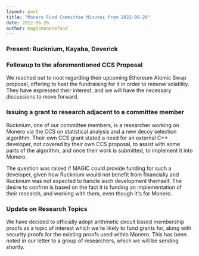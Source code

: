 ```yaml
---
layout: post
title: "Monero Fund Committee Minutes from 2022-06-26"
date: 2022-06-26
author: magicmonerofund
---
```


### Present: Rucknium, Kayaba, Deverick

### Followup to the aforementioned CCS Proposal

We reached out to noot regarding their upcoming Ethereum Atomic Swap proposal, offering to host the fundraising for it in order to remove volatility. They have expressed their interest, and we will have the necessary discussions to move forward.

### Issuing a grant to research adjacent to a committee member

Rucknium, one of our committee members, is a researcher working on Monero via the CCS on statistical analysis and a new decoy selection algorithm. Their own CCS grant stated a need for an external C++ developer, not covered by their own CCS proposal, to assist with some parts of the algorithm, and once their work is submitted, to implement it into Monero.

The question was raised if MAGIC could provide funding for such a developer, given how Rucknium would not benefit from financially and Rucknium was not expected to handle such development themself. The desire to confirm is based on the fact it is funding an implementation of their research, and working with them, even though it's for Monero.

### Update on Research Topics

We have decided to officially adopt arithmetic circuit based membership proofs as a topic of interest which we're likely to fund grants for, along with security proofs for the existing proofs used within Monero. This has been noted in our letter to a group of researchers, which we will be sending shortly.